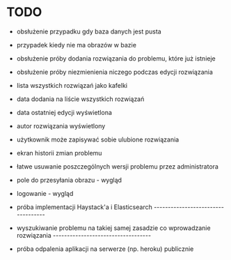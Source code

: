 # TODO

- obsłużenie przypadku gdy baza danych jest pusta
- przypadek kiedy nie ma obrazów w bazie
- obsłużenie próby dodania rozwiązania do problemu, które już istnieje
- obsłużenie próby niezmienienia niczego podczas edycji rozwiązania

- lista wszystkich rozwiązań jako kafelki
- data dodania na liście wszystkich rozwiązań
- data ostatniej edycji wyświetlona
- autor rozwiązania wyświetlony

- użytkownik może zapisywać sobie ulubione rozwiązania

- ekran historii zmian problemu
- łatwe usuwanie poszczególnych wersji problemu przez administratora

- pole do przesyłania obrazu - wygląd
- logowanie - wygląd

- próba implementacji Haystack'a i Elasticsearch -----------------------------------
- wyszukiwanie problemu na takiej samej zasadzie co wprowadzanie rozwiązania -----------------------------------

- próba odpalenia aplikacji na serwerze (np. heroku) publicznie
